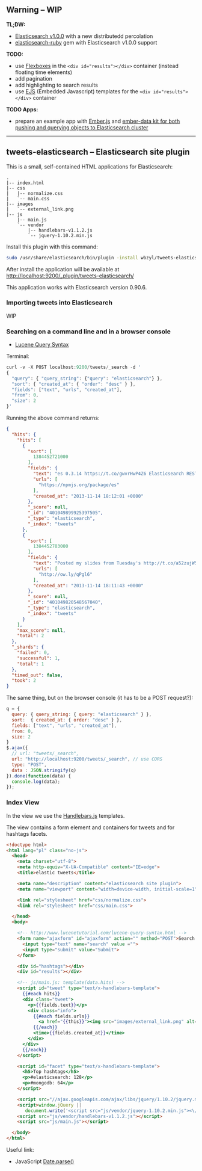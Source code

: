 ## Warning – WIP


**TL;DW:**

* [Elasticsearch v1.0.0](http://www.elasticsearch.org/blog/1-0-0-beta1-released/) with a new distributedd percolation
* [elasticsearch-ruby](https://github.com/elasticsearch/elasticsearch-ruby) gem with Elasticsearch v1.0.0 support


**TODO:**

* use [Flexboxes](http://wbzyl.inf.ug.edu.pl/hcj/css-flexbox)
  in the `<div id="results"></div>` container
  (instead floating time elements)
* add pagination
* add highlighting to search results
* use [EJS](http://embeddedjs.com/) (Embedded Javascript)
  templates for the `<div id="results"></div>` container


**TODO Apps:**

* prepare an example app with [Ember.js](http://discuss.emberjs.com/)
  and [ember-data kit for both pushing and querying objects to Elasticsearch cluster](https://github.com/roundscope/ember-data-elasticsearch-kit)

----

## tweets-elasticsearch – Elasticsearch site plugin

This is a small, self-contained HTML applications for Elasticsearch:

```
.
|-- index.html
|-- css
|   |-- normalize.css
|   `-- main.css
|-- images
|   `-- external_link.png
|-- js
    |-- main.js
    `-- vendor
        |-- handlebars-v1.1.2.js
        `-- jquery-1.10.2.min.js
```

Install this plugin with this command:

```sh
sudo /usr/share/elasticsearch/bin/plugin -install wbzyl/tweets-elasticsearch
```

After install the application will be available at
[http://localhost:9200/_plugin/tweets-elasticsearch/](http://localhost:9200/_plugin/tweets-elasticsearch/)

This application works with Elasticsearch version 0.90.6.


### Importing tweets into Elasticsearch

WIP


### Searching on a command line and in a browser console

* [Lucene Query Syntax](http://www.lucenetutorial.com/lucene-query-syntax.html)

Terminal:

```js
curl -v -X POST localhost:9200/tweets/_search -d '
{
  "query": { "query_string": {"query": "elasticsearch"} },
  "sort": { "created_at": { "order": "desc" } },
  "fields": ["text", "urls", "created_at"],
  "from": 0,
  "size": 2
}'
```
Running the above command returns:

```json
{
  "hits": {
    "hits": [
      {
        "sort": [
          1384452721000
        ],
        "fields": {
          "text": "es 0.3.14 https://t.co/gwvrHwP4Z6 Elasticsearch RESTful API.",
          "urls": [
            "https://npmjs.org/package/es"
          ],
          "created_at": "2013-11-14 18:12:01 +0000"
        },
        "_score": null,
        "_id": "401049899925397505",
        "_type": "elasticsearch",
        "_index": "tweets"
      },
      {
        "sort": [
          1384452703000
        ],
        "fields": {
          "text": "Posted my slides from Tuesday's http://t.co/a52zujW5Z1",
          "urls": [
            "http://ow.ly/qPgl6"
          ],
          "created_at": "2013-11-14 18:11:43 +0000"
        },
        "_score": null,
        "_id": "401049820548567040",
        "_type": "elasticsearch",
        "_index": "tweets"
      }
    ],
    "max_score": null,
    "total": 2
  },
  "_shards": {
    "failed": 0,
    "successful": 1,
    "total": 1
  },
  "timed_out": false,
  "took": 2
}
```

The same thing, but on the browser console
(it has to be a POST request?):

```js
q = {
  query: { query_string: { query: "elasticsearch" } },
  sort:  { created_at: { order: "desc" } },
  fields: ["text", "urls", "created_at"],
  from: 0,
  size: 2
}
$.ajax({
  // url: "tweets/_search",
  url: "http://localhost:9200/tweets/_search", // use CORS
  type: "POST",
  data : JSON.stringify(q)
}).done(function(data) {
  console.log(data);
});
```

### Index View

In the view we use the [Handlebars.js](http://handlebarsjs.com/) templates.

The view contains a form element and containers for tweets and for hashtags facets.

```html
<!doctype html>
<html lang="pl" class="no-js">
  <head>
    <meta charset="utf-8">
    <meta http-equiv="X-UA-Compatible" content="IE=edge">
    <title>elastic tweets</title>

    <meta name="description" content="elasticsearch site plugin">
    <meta name="viewport" content="width=device-width, initial-scale=1">

    <link rel="stylesheet" href="css/normalize.css">
    <link rel="stylesheet" href="css/main.css">

  </head>
  <body>

    <!-- http://www.lucenetutorial.com/lucene-query-syntax.html -->
    <form name="ajaxform" id="ajaxform" action="" method="POST">Search Tweets:
      <input type="text" name="search" value ="">
      <input type="submit" value="Submit">
    </form>

    <div id="hashtags"></div>
    <div id="results"></div>

    <!-- js/main.js: template(data.hits) -->
    <script id="tweet" type="text/x-handlebars-template">
      {{#each hits}}
      <div class="tweet">
        <p>{{fields.text}}</p>
        <div class="info">
          {{#each fields.urls}}
            <a href="{{this}}"><img src="images/external_link.png" alt="[external link]"></a>
          {{/each}}
          <time>{{fields.created_at}}</time>
        </div>
      </div>
      {{/each}}
    </script>

    <script id="facet" type="text/x-handlebars-template">
      <h5>Top hashtags</h5>
      <p>#elasticsearch: 128</p>
      <p>#mongodb: 64</p>
    </script>

    <script src="//ajax.googleapis.com/ajax/libs/jquery/1.10.2/jquery.min.js"></script>
    <script>window.jQuery ||
       document.write('<script src="js/vendor/jquery-1.10.2.min.js"><\/script>')</script>
    <script src="js/vendor/handlebars-v1.1.2.js"></script>
    <script src="js/main.js"></script>

  </body>
</html>
```

Useful link:

* JavaScript [Date.parse()](https://developer.mozilla.org/en-US/docs/Web/JavaScript/Reference/Global_Objects/Date/parse)
